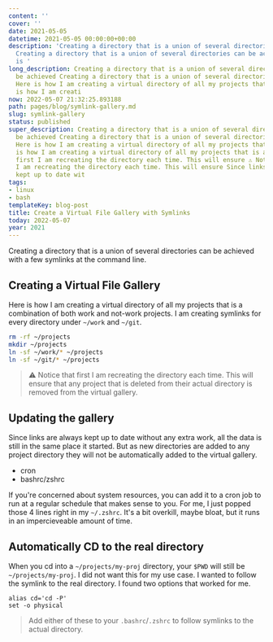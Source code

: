 ```yaml
---
content: ''
cover: ''
date: 2021-05-05
datetime: 2021-05-05 00:00:00+00:00
description: 'Creating a directory that is a union of several directories can be achieved
  Creating a directory that is a union of several directories can be achieved Here
  is '
long_description: Creating a directory that is a union of several directories can
  be achieved Creating a directory that is a union of several directories can be achieved
  Here is how I am creating a virtual directory of all my projects that is a Here
  is how I am creati
now: 2022-05-07 21:32:25.893188
path: pages/blog/symlink-gallery.md
slug: symlink-gallery
status: published
super_description: Creating a directory that is a union of several directories can
  be achieved Creating a directory that is a union of several directories can be achieved
  Here is how I am creating a virtual directory of all my projects that is a Here
  is how I am creating a virtual directory of all my projects that is a ⚠ Notice that
  first I am recreating the directory each time. This will ensure ⚠ Notice that first
  I am recreating the directory each time. This will ensure Since links are always
  kept up to date wit
tags:
- linux
- bash
templateKey: blog-post
title: Create a Virtual File Gallery with Symlinks
today: 2022-05-07
year: 2021
---
```


Creating a directory that is a union of several directories can be achieved
with a few symlinks at the command line.

## Creating a Virtual File Gallery

Here is how I am creating a virtual directory of all my projects that is a
combination of both work and not-work projects.  I am creating symlinks for
every directory under `~/work` and `~/git`.

```bash
rm -rf ~/projects
mkdir ~/projects
ln -sf ~/work/* ~/projects
ln -sf ~/git/* ~/projects
```

> ⚠ Notice that first I am recreating the directory each time. This will ensure
> that any project that is deleted from their actual directory is removed from
> the virtual gallery.
 
## Updating the gallery

Since links are always kept up to date without any extra work, all the data is
still in the same place it started.  But as new directories are added to any
project directory they will not be automatically added to the virtual gallery.

* cron
* bashrc/zshrc

If you're concerned about system resources, you can add it to a cron job to run
at a regular schedule that makes sense to you.  For me, I just popped those 4
lines right in my `~/.zshrc`.  It's a bit overkill, maybe bloat, but it runs in
an impercieveable amount of time.

## Automatically CD to the real directory

When you cd into a `~/projects/my-proj` directory, your `$PWD` will still be
`~/projects/my-proj`.  I did not want this for my use case.  I wanted to follow
the symlink to the real directory.  I found two options that worked for me.

```
alias cd='cd -P'
set -o physical
```

> Add either of these to your `.bashrc`/`.zshrc` to follow symlinks to the
> actual directory.